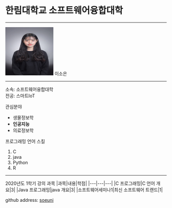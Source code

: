 # 한림대학교 소프트웨어융합대학
---
<img src=민증사진.jpg height = 150 width = 150>
이소은

---

소속: 소프트웨어융합대학   
전공: 스마트IoT   

관심분야   
* 생물정보학
* **인공지능**
* 의료정보학

프로그래밍 언어 스킬
1. C
2. java
3. Python
4. R

--------------------

2020년도 1학기 강의 과목
|과목|내용|학점|
|---|---|---|
|C 프로그래밍|C 언어 개요|3|
|Java 프로그래밍|java 개요|3|
|소프트웨어세미나1|최신 소프트웨어 트랜드|1|


github address: [soeuni][github]

[github]: http://github.com/soeuni

